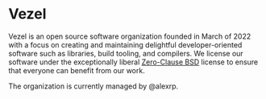 # Vezel

Vezel is an open source software organization founded in March of 2022 with a
focus on creating and maintaining delightful developer-oriented software such as
libraries, build tooling, and compilers. We license our software under the
exceptionally liberal [Zero-Clause BSD](https://opensource.org/licenses/0BSD)
license to ensure that everyone can benefit from our work.

The organization is currently managed by @alexrp.
